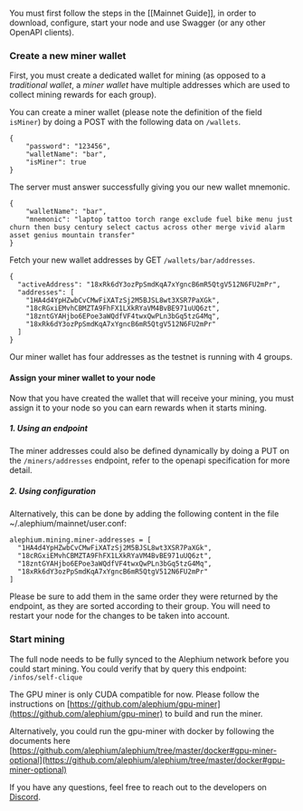You must first follow the steps in the [[Mainnet Guide]], in order to download, configure, start your node and use Swagger (or any other OpenAPI clients).

### Create a new miner wallet

First, you must create a dedicated wallet for mining (as opposed to a *traditional wallet*, a *miner wallet* have multiple addresses which are used to collect mining rewards for each group).

You can create a miner wallet (please note the definition of the field `isMiner`) by doing a POST with the following data on `/wallets`.

    {
        "password": "123456",
        "walletName": "bar",
        "isMiner": true
    }

The server must answer successfully giving you our new wallet mnemonic.

    {
        "walletName": "bar",
        "mnemonic": "laptop tattoo torch range exclude fuel bike menu just churn then busy century select cactus across other merge vivid alarm asset genius mountain transfer"
    }

Fetch your new wallet addresses by GET `/wallets/bar/addresses`.

    {
      "activeAddress": "18xRk6dY3ozPpSmdKqA7xYgncB6mR5QtgV512N6FU2mPr",
      "addresses": [
        "1HA4d4YpHZwbCvCMwFiXATzSj2M5BJSL8wt3XSR7PaXGk",
        "18cRGxiEMvhCBMZTA9FhFX1LXkRYaVM4BvBE971uUQ6zt",
        "18zntGYAHjbo6EPoe3aWQdfVF4twxQwPLn3bGq5tzG4Mq",
        "18xRk6dY3ozPpSmdKqA7xYgncB6mR5QtgV512N6FU2mPr"
      ]
    }

Our miner wallet has four addresses as the testnet is running with 4 groups.

#### Assign your miner wallet to your node

Now that you have created the wallet that will receive your mining, you must assign it to your node so you can earn rewards when it starts mining.

##### 1. Using an endpoint

The miner addresses could also be defined dynamically by doing a PUT on the `/miners/addresses` endpoint, refer to the openapi specification for more detail.

##### 2. Using configuration

Alternatively, this can be done by adding the following content in the file ~/.alephium/mainnet/user.conf:

    alephium.mining.miner-addresses = [
      "1HA4d4YpHZwbCvCMwFiXATzSj2M5BJSL8wt3XSR7PaXGk",
      "18cRGxiEMvhCBMZTA9FhFX1LXkRYaVM4BvBE971uUQ6zt",
      "18zntGYAHjbo6EPoe3aWQdfVF4twxQwPLn3bGq5tzG4Mq",
      "18xRk6dY3ozPpSmdKqA7xYgncB6mR5QtgV512N6FU2mPr"
    ]

Please be sure to add them in the same order they were returned by the endpoint, as they are sorted according to their group.
You will need to restart your node for the changes to be taken into account.

### Start mining

The full node needs to be fully synced to the Alephium network before you could start mining. You could verify that by query this endpoint: `/infos/self-clique`

The GPU miner is only CUDA compatible for now. Please follow the instructions on [https://github.com/alephium/gpu-miner](https://github.com/alephium/gpu-miner) to build and run the miner.

Alternatively, you could run the gpu-miner with docker by following the documents here [https://github.com/alephium/alephium/tree/master/docker#gpu-miner-optional](https://github.com/alephium/alephium/tree/master/docker#gpu-miner-optional)

If you have any questions, feel free to reach out to the developers on [Discord](https://discord.gg/4BEUkc9zpA).
